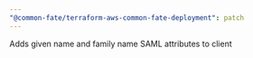 ```yaml
---
"@common-fate/terraform-aws-common-fate-deployment": patch
---
```


Adds given name and family name SAML attributes to client
